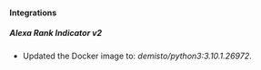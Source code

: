 #### Integrations
##### Alexa Rank Indicator v2
- Updated the Docker image to: *demisto/python3:3.10.1.26972*.
